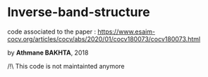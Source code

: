 # Inverse-band-structure

code associated to the paper : https://www.esaim-cocv.org/articles/cocv/abs/2020/01/cocv180073/cocv180073.html

by **Athmane BAKHTA**,  2018 

/!\ This code is not maintainted anymore 
